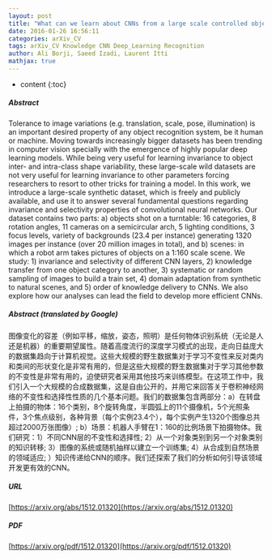 ```yaml
---
layout: post
title: "What can we learn about CNNs from a large scale controlled object dataset?"
date: 2016-01-26 16:56:11
categories: arXiv_CV
tags: arXiv_CV Knowledge CNN Deep_Learning Recognition
author: Ali Borji, Saeed Izadi, Laurent Itti
mathjax: true
---
```


* content
{:toc}

##### Abstract
Tolerance to image variations (e.g. translation, scale, pose, illumination) is an important desired property of any object recognition system, be it human or machine. Moving towards increasingly bigger datasets has been trending in computer vision specially with the emergence of highly popular deep learning models. While being very useful for learning invariance to object inter- and intra-class shape variability, these large-scale wild datasets are not very useful for learning invariance to other parameters forcing researchers to resort to other tricks for training a model. In this work, we introduce a large-scale synthetic dataset, which is freely and publicly available, and use it to answer several fundamental questions regarding invariance and selectivity properties of convolutional neural networks. Our dataset contains two parts: a) objects shot on a turntable: 16 categories, 8 rotation angles, 11 cameras on a semicircular arch, 5 lighting conditions, 3 focus levels, variety of backgrounds (23.4 per instance) generating 1320 images per instance (over 20 million images in total), and b) scenes: in which a robot arm takes pictures of objects on a 1:160 scale scene. We study: 1) invariance and selectivity of different CNN layers, 2) knowledge transfer from one object category to another, 3) systematic or random sampling of images to build a train set, 4) domain adaptation from synthetic to natural scenes, and 5) order of knowledge delivery to CNNs. We also explore how our analyses can lead the field to develop more efficient CNNs.

##### Abstract (translated by Google)
图像变化的容差（例如平移，缩放，姿态，照明）是任何物体识别系统（无论是人还是机器）的重要期望属性。随着高度流行的深度学习模式的出现，走向日益庞大的数据集趋向于计算机视觉。这些大规模的野生数据集对于学习不变性来反对类内和类间的形状变化是非常有用的，但是这些大规模的野生数据集对于学习其他参数的不变性是非常有用的，迫使研究者采用其他技巧来训练模型。在这项工作中，我们引入一个大规模的合成数据集，这是自由公开的，并用它来回答关于卷积神经网络的不变性和选择性性质的几个基本问​​题。我们的数据集包含两部分：a）在转盘上拍摄的物体：16个类别，8个旋转角度，半圆弧上的11个摄像机，5个光照条件，3个焦点级别，各种背景（每个实例23.4个），每个实例产生1320个图像总共超过2000万张图像）; b）场景：机器人手臂在1：160的比例场景下拍摄物体。我们研究：1）不同CNN层的不变性和选择性; 2）从一个对象类别到另一个对象类别的知识转移; 3）图像的系统或随机抽样以建立一个训练集; 4）从合成到自然场景的领域适应; ）知识传递给CNN的顺序。我们还探索了我们的分析如何引导该领域开发更有效的CNN。

##### URL
[https://arxiv.org/abs/1512.01320](https://arxiv.org/abs/1512.01320)

##### PDF
[https://arxiv.org/pdf/1512.01320](https://arxiv.org/pdf/1512.01320)

